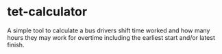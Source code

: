 # tet-calculator
A simple tool to calculate a bus drivers shift time worked and how many hours they may work for overtime including the earliest start and/or latest finish.
